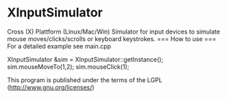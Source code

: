 XInputSimulator
===============

Cross (X) Plattform (Linux/Mac/Win) Simulator for input devices to simulate mouse moves/clicks/scrolls or keyboard keystrokes.
=== How to use ===
For a detailed example see main.cpp

XInputSimulator &sim = XInputSimulator::getInstance();
sim.mouseMoveTo(1,2);
sim.mouseClick(1);

This program is published under the terms of the LGPL (http://www.gnu.org/licenses/)
